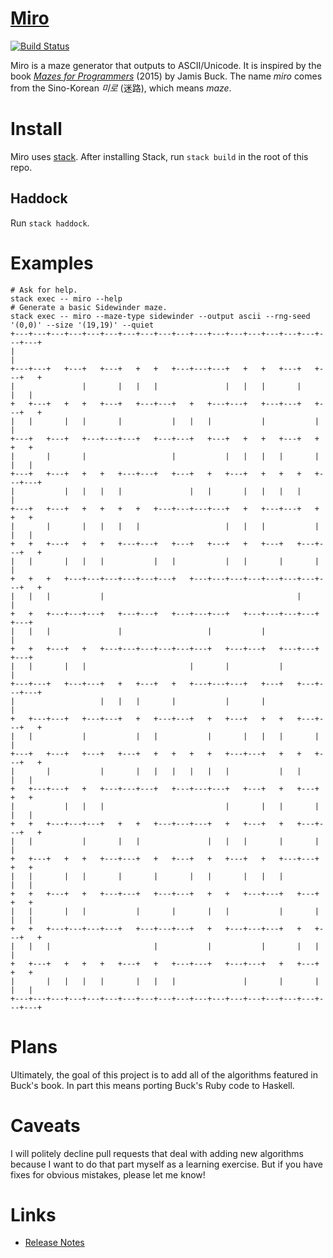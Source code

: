 # [Miro][]

[![Build Status](https://travis-ci.org/listx/miro.svg?branch=master)](https://travis-ci.org/listx/miro)

Miro is a maze generator that outputs to ASCII/Unicode. It is inspired by the
book *[Mazes for Programmers](http://www.mazesforprogrammers.com/)* (2015) by
Jamis Buck. The name *miro* comes from the Sino-Korean *미로* (迷路), which
means *maze*.

# Install

Miro uses [stack][]. After installing Stack, run `stack build` in the root of
this repo.

## Haddock

Run `stack haddock`.

# Examples

```
# Ask for help.
stack exec -- miro --help
# Generate a basic Sidewinder maze.
stack exec -- miro --maze-type sidewinder --output ascii --rng-seed '(0,0)' --size '(19,19)' --quiet
+---+---+---+---+---+---+---+---+---+---+---+---+---+---+---+---+---+---+---+
|                                                                           |
+---+---+   +---+   +---+   +   +   +---+---+---+   +   +   +---+   +---+   +
|               |       |   |   |               |   |   |       |       |   |
+   +---+   +   +   +---+   +---+---+   +   +---+---+   +---+---+   +---+   +
|   |       |   |       |           |   |   |           |           |       |
+---+   +---+   +---+---+---+   +---+---+   +---+   +   +   +---+   +   +   +
|       |       |                   |           |   |   |   |       |   |   |
+---+   +---+   +   +   +---+---+   +---+   +   +---+   +   +   +   +---+---+
|           |   |   |   |               |   |       |   |   |   |           |
+---+   +---+   +   +   +   +   +---+---+---+---+   +   +---+---+   +   +   +
|       |       |   |   |   |                   |   |   |           |   |   |
+   +   +---+   +   +   +---+---+   +---+   +---+   +   +---+   +---+---+   +
|   |       |   |   |           |   |           |   |       |       |       |
+   +   +   +---+---+---+---+---+---+   +---+---+---+---+---+---+---+---+   +
|   |   |           |                                           |           |
+   +   +---+---+---+   +---+---+   +---+---+---+   +---+---+---+---+   +---+
|   |   |               |                   |           |                   |
+   +   +---+   +   +---+---+---+---+---+---+   +---+---+   +---+---+   +---+
|   |       |   |                       |       |           |               |
+---+---+   +---+---+   +   +---+   +   +---+---+---+   +---+   +---+---+---+
|                   |   |   |       |           |       |                   |
+   +---+---+   +---+---+   +   +---+---+   +   +---+   +   +   +---+---+   +
|   |           |           |   |           |       |   |   |       |       |
+---+   +---+   +---+   +---+   +   +   +   +   +---+---+   +   +   +---+   +
|       |           |       |   |   |   |   |   |           |   |       |   |
+   +---+---+   +   +---+---+---+   +---+---+---+   +---+   +   +---+   +   +
|           |   |   |                           |       |   |       |   |   |
+   +   +---+---+---+   +   +   +---+---+---+   +   +---+   +   +---+---+   +
|   |           |       |   |               |   |   |       |       |       |
+   +---+   +   +   +---+---+   +   +---+   +   +---+   +   +---+---+   +   +
|   |       |   |       |       |       |   |       |   |   |           |   |
+   +   +---+   +   +---+---+   +---+---+   +   +   +---+---+   +---+   +   +
|   |       |   |           |       |       |   |           |       |   |   |
+   +   +---+---+---+---+   +---+---+---+   +   +---+---+---+   +   +---+   +
|   |   |                       |           |           |       |   |       |
+   +---+   +   +   +   +---+   +   +---+---+   +---+---+   +   +---+   +   +
|       |   |   |   |       |   |   |               |       |       |   |   |
+---+---+---+---+---+---+---+---+---+---+---+---+---+---+---+---+---+---+---+
```

# Plans

Ultimately, the goal of this project is to add all of the algorithms featured in
Buck's book. In part this means porting Buck's Ruby code to Haskell.

# Caveats

I will politely decline pull requests that deal with adding new algorithms
because I want to do that part myself as a learning exercise. But if you have
fixes for obvious mistakes, please let me know!

# Links

- [Release Notes](https://github.com/listx/miro/tree/master/relnotes)

[miro]: https://github.com/listx/miro
[stack]: https://docs.haskellstack.org
